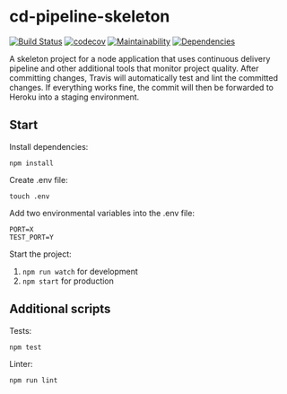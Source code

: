 # cd-pipeline-skeleton
[![Build Status](https://travis-ci.org/woltsu/node-cd-pipeline-skeleton.svg?branch=master)](https://travis-ci.org/woltsu/node-cd-pipeline-skeleton)
[![codecov](https://codecov.io/gh/woltsu/cd-pipeline-skeleton/branch/master/graph/badge.svg)](https://codecov.io/gh/woltsu/cd-pipeline-skeleton)
[![Maintainability](https://api.codeclimate.com/v1/badges/1102648741bae2dc0e63/maintainability)](https://codeclimate.com/github/woltsu/cd-pipeline-skeleton/maintainability)
[![Dependencies](https://david-dm.org/woltsu/cd-pipeline-skeleton.svg)](https://david-dm.org/woltsu/cd-pipeline-skeleton)

A skeleton project for a node application that uses continuous delivery pipeline and other additional tools that monitor project quality. After committing changes, Travis will automatically test and lint the committed changes. If everything works fine, the commit will then be forwarded to Heroku into a staging environment.
## Start  
Install dependencies:

```npm install```

Create .env file:

```touch .env```

Add two environmental variables into the .env file:

```
PORT=X
TEST_PORT=Y
```

Start the project:

1. ```npm run watch``` for development
2. ```npm start``` for production

## Additional scripts
Tests:

```npm test```

Linter:

```npm run lint```
